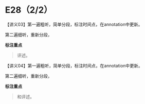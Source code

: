 # E28（2/2）

【讲义03】第一遍粗听，简单分段，标注时间点，在annotation中更新。

第二遍细听，重新分段，

**标注重点**

>评述。

【讲义04】第一遍粗听，简单分段，标注时间点，在annotation中更新。

第二遍细听，重新分段，

**标注重点**

> 和评述。